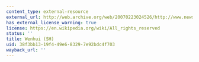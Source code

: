 ```yaml
---
content_type: external-resource
external_url: http://web.archive.org/web/20070223024526/http://www.news365.com.cn/wxzt/wx_shehui/zgtxlrdc/
has_external_license_warning: true
license: https://en.wikipedia.org/wiki/All_rights_reserved
status: ''
title: Wenhui (SH)
uid: 38f3bb13-19f4-49e6-8329-7e92bdc4f703
wayback_url: ''
---
```

